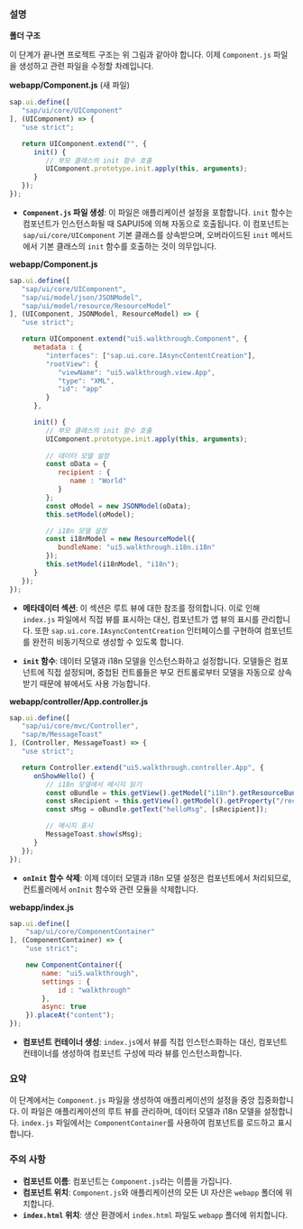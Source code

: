 ### 설명

**폴더 구조**

이 단계가 끝나면 프로젝트 구조는 위 그림과 같아야 합니다. 이제 `Component.js` 파일을 생성하고 관련 파일을 수정할 차례입니다.

**webapp/Component.js** (새 파일)

```javascript
sap.ui.define([
   "sap/ui/core/UIComponent"
], (UIComponent) => {
   "use strict";

   return UIComponent.extend("", {
      init() {
         // 부모 클래스의 init 함수 호출
         UIComponent.prototype.init.apply(this, arguments);
      }
   });
});
```

- **`Component.js` 파일 생성**: 이 파일은 애플리케이션 설정을 포함합니다. `init` 함수는 컴포넌트가 인스턴스화될 때 SAPUI5에 의해 자동으로 호출됩니다. 이 컴포넌트는 `sap/ui/core/UIComponent` 기본 클래스를 상속받으며, 오버라이드된 `init` 메서드에서 기본 클래스의 `init` 함수를 호출하는 것이 의무입니다.

**webapp/Component.js**

```javascript
sap.ui.define([
   "sap/ui/core/UIComponent",
   "sap/ui/model/json/JSONModel",
   "sap/ui/model/resource/ResourceModel"
], (UIComponent, JSONModel, ResourceModel) => {
   "use strict";

   return UIComponent.extend("ui5.walkthrough.Component", {
      metadata : {
         "interfaces": ["sap.ui.core.IAsyncContentCreation"],
         "rootView": {
            "viewName": "ui5.walkthrough.view.App",
            "type": "XML",
            "id": "app"
         }
      },

      init() {
         // 부모 클래스의 init 함수 호출
         UIComponent.prototype.init.apply(this, arguments);
         
         // 데이터 모델 설정
         const oData = {
            recipient : {
               name : "World"
            }
         };
         const oModel = new JSONModel(oData);
         this.setModel(oModel);

         // i18n 모델 설정
         const i18nModel = new ResourceModel({
            bundleName: "ui5.walkthrough.i18n.i18n"
         });
         this.setModel(i18nModel, "i18n");
      }
   });
});
```

- **메타데이터 섹션**: 이 섹션은 루트 뷰에 대한 참조를 정의합니다. 이로 인해 `index.js` 파일에서 직접 뷰를 표시하는 대신, 컴포넌트가 앱 뷰의 표시를 관리합니다. 또한 `sap.ui.core.IAsyncContentCreation` 인터페이스를 구현하여 컴포넌트를 완전히 비동기적으로 생성할 수 있도록 합니다.

- **`init` 함수**: 데이터 모델과 i18n 모델을 인스턴스화하고 설정합니다. 모델들은 컴포넌트에 직접 설정되며, 중첩된 컨트롤들은 부모 컨트롤로부터 모델을 자동으로 상속받기 때문에 뷰에서도 사용 가능합니다.

**webapp/controller/App.controller.js**

```javascript
sap.ui.define([
   "sap/ui/core/mvc/Controller",
   "sap/m/MessageToast"
], (Controller, MessageToast) => {
   "use strict";

   return Controller.extend("ui5.walkthrough.controller.App", {
      onShowHello() {
         // i18n 모델에서 메시지 읽기
         const oBundle = this.getView().getModel("i18n").getResourceBundle();
         const sRecipient = this.getView().getModel().getProperty("/recipient/name");
         const sMsg = oBundle.getText("helloMsg", [sRecipient]);

         // 메시지 표시
         MessageToast.show(sMsg);
      }
   });
});
```

- **`onInit` 함수 삭제**: 이제 데이터 모델과 i18n 모델 설정은 컴포넌트에서 처리되므로, 컨트롤러에서 `onInit` 함수와 관련 모듈을 삭제합니다.

**webapp/index.js**

```javascript
sap.ui.define([
	"sap/ui/core/ComponentContainer"
], (ComponentContainer) => {
	"use strict";

	new ComponentContainer({
		name: "ui5.walkthrough",
		settings : {
			id : "walkthrough"
		},
		async: true
	}).placeAt("content");
});
```

- **컴포넌트 컨테이너 생성**: `index.js`에서 뷰를 직접 인스턴스화하는 대신, 컴포넌트 컨테이너를 생성하여 컴포넌트 구성에 따라 뷰를 인스턴스화합니다.

### 요약

이 단계에서는 `Component.js` 파일을 생성하여 애플리케이션의 설정을 중앙 집중화합니다. 이 파일은 애플리케이션의 루트 뷰를 관리하며, 데이터 모델과 i18n 모델을 설정합니다. `index.js` 파일에서는 `ComponentContainer`를 사용하여 컴포넌트를 로드하고 표시합니다.

### 주의 사항

- **컴포넌트 이름**: 컴포넌트는 `Component.js`라는 이름을 가집니다.
- **컴포넌트 위치**: `Component.js`와 애플리케이션의 모든 UI 자산은 `webapp` 폴더에 위치합니다.
- **`index.html` 위치**: 생산 환경에서 `index.html` 파일도 `webapp` 폴더에 위치합니다.